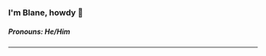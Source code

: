 ### I'm Blane, howdy 👋
##### Pronouns: He/Him
---------


<!--
**bddowningjennings-dev/bddowningjennings-dev** is a ✨ _special_ ✨ repository because its `README.md` (this file) appears on your GitHub profile.

I'm a mathematician, an automator, software engineer, developer, analyst, programmer... ✨ ***shrug***✨  I don't even know, I guess. But I've had jobs with these & other titles - this doesn't seem too important to me... Really, I value helping others and am trying to find the path that makes my life better through service to others and I'm constantly trying harder/getting better at making things because right now that's my path to rise up 
Here are some ideas to get you started:

- 🔭 I’m currently working on ...
- 🌱 I’m currently learning ...
- 👯 I’m looking to collaborate on ...
- 🤔 I’m looking for help with ...
- 💬 Ask me about ...
- 📫 How to reach me: ...
- 😄 Pronouns: ...
- ⚡ Fun fact: ...
-->

